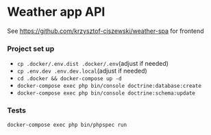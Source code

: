 # Weather app API
See https://github.com/krzysztof-ciszewski/weather-spa for frontend

### Project set up
* ```cp .docker/.env.dist .docker/.env```(adjust if needed)
* ```cp .env.dev .env.dev.local```(adjust if needed)
* ```cd .docker && docker-compose up -d```
* ```docker-compose exec php bin/console doctrine:database:create```
* ```docker-compose exec php bin/console doctrine:schema:update```

### Tests
```docker-compose exec php bin/phpspec run```
